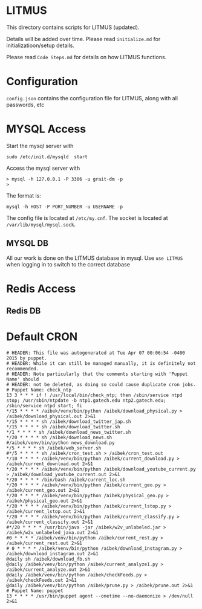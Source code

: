 # LITMUS
This directory contains scripts for LITMUS (updated).

Details will be added over time. Please read `initialize.md` for initializatioon/setup details.

Please read `Code Steps.md` for details on how LITMUS functions.


# Configuration
`config.json` contains the configuration file for LITMUS, along with all passwords, etc

# MYSQL Access
Start the mysql server with

    sudo /etc/init.d/mysqld  start

Access the mysql server with 

    > mysql -h 127.0.0.1 -P 3306 -u grait-dm -p
    > 

The format is:

    mysql -h HOST -P PORT_NUMBER -u USERNAME -p

The config file is located at `/etc/my.cnf`. The socket is located at `/var/lib/mysql/mysql.sock`.

## MYSQL DB
All our work is done on the LITMUS database in mysql. Use `use LITMUS` when logging in to switch to the correct database

# Redis Access

## Redis DB


#  Default CRON

    # HEADER: This file was autogenerated at Tue Apr 07 00:06:54 -0400 2015 by puppet.
    # HEADER: While it can still be managed manually, it is definitely not recommended.
    # HEADER: Note particularly that the comments starting with 'Puppet Name' should
    # HEADER: not be deleted, as doing so could cause duplicate cron jobs.
    # Puppet Name: check_ntp
    13 3 * * * if ! /usr/local/bin/check_ntp; then /sbin/service ntpd stop; /usr/sbin/ntpdate -b ntp1.gatech.edu ntp2.gatech.edu; /sbin/service ntpd start; fi
    */15 * * * * /aibek/venv/bin/python /aibek/download_physical.py > /aibek/download_physical.out 2>&1
    */15 * * * * sh /aibek/download_twitter_jap.sh
    */15 * * * * sh /aibek/download_twitter.sh
    */1 * * * * sh /aibek/download_news_twitter.sh
    */20 * * * * sh /aibek/download_news.sh
    #/aibek/venv/bin/python news_download.py
    */5 * * * * sh /aibek/web_server.sh
    #*/5 * * * * sh /aibek/cron_test.sh > /aibek/cron_test.out
    */10 * * * * /aibek/venv/bin/python /aibek/current_download.py > /aibek/current_download.out 2>&1
    */20 * * * * /aibek/venv/bin/python /aibek/download_youtube_current.py > /aibek/download_youtube_current.out 2>&1
    */20 * * * * /bin/bash /aibek/current_loc.sh
    */20 * * * * /aibek/venv/bin/python /aibek/current_geo.py > /aibek/current_geo.out 2>&1
    */20 * * * * /aibek/venv/bin/python /aibek/physical_geo.py > /aibek/physical_geo.out 2>&1
    */20 * * * * /aibek/venv/bin/python /aibek/current_lstop.py > /aibek/current_lstop.out 2>&1
    */20 * * * * /aibek/venv/bin/python /aibek/current_classify.py > /aibek/current_classify.out 2>&1
    #*/20 * * * * /usr/bin/java -jar /aibek/w2v_unlabeled.jar > /aibek/w2v_unlabeled_java.out 2>&1
    #0 * * * * /aibek/venv/bin/python /aibek/current_rest.py > /aibek/current_rest.out 2>&1
    # 0 * * * * /aibek/venv/bin/python /aibek/download_instagram.py > /aibek/download_instagram.out 2>&1
    @daily sh /aibek/download_fb.sh
    @daily /aibek/venv/bin/python /aibek/current_analyze1.py > /aibek/current_analyze.out 2>&1
    @daily /aibek/venv/bin/python /aibek/checkFeeds.py > /aibek/checkFeeds.out 2>&1
    @daily /aibek/venv/bin/python /aibek/prune.py > /aibek/prune.out 2>&1
    # Puppet Name: puppet
    13 * * * * /usr/bin/puppet agent --onetime --no-daemonize > /dev/null 2>&1

